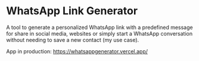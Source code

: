 # WhatsApp Link Generator

A tool to generate a personalized WhatsApp link with a predefined message for share in social media, websites or simply start a WhatsApp conversation without needing to save a new contact (my use case).


App in production: https://whatsappgenerator.vercel.app/
